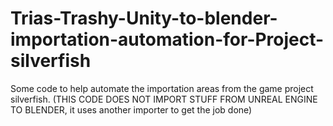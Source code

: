 # Trias-Trashy-Unity-to-blender-importation-automation-for-Project-silverfish
Some code to help automate the importation areas from the game project silverfish. (THIS CODE DOES NOT IMPORT STUFF FROM UNREAL ENGINE TO BLENDER, it uses another importer to get the job done) 
